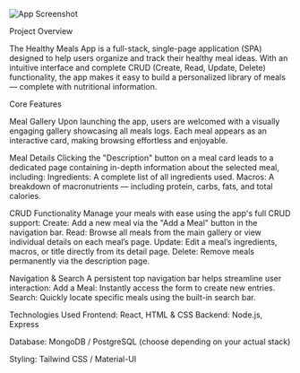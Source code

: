 ![App Screenshot](./assets/Screenshot.png)

Project Overview

The Healthy Meals App is a full-stack, single-page application (SPA) designed to help users organize and track their healthy meal ideas.
With an intuitive interface and complete CRUD (Create, Read, Update, Delete) functionality, the app makes it easy to build a personalized library of meals — complete with nutritional information.

Core Features

Meal Gallery
Upon launching the app, users are welcomed with a visually engaging gallery showcasing all meals logs.
Each meal appears as an interactive card, making browsing effortless and enjoyable.

Meal Details
Clicking the "Description" button on a meal card leads to a dedicated page containing in-depth information about the selected meal, including:
Ingredients: A complete list of all ingredients used.
Macros: A breakdown of macronutrients — including protein, carbs, fats, and total calories.

CRUD Functionality
Manage your meals with ease using the app's full CRUD support:
Create: Add a new meal via the "Add a Meal" button in the navigation bar.
Read: Browse all meals from the main gallery or view individual details on each meal’s page.
Update: Edit a meal’s ingredients, macros, or title directly from its detail page.
Delete: Remove meals permanently via the description page.

Navigation & Search
A persistent top navigation bar helps streamline user interaction:
Add a Meal: Instantly access the form to create new entries.
Search: Quickly locate specific meals using the built-in search bar.

Technologies Used
Frontend: React, HTML & CSS
Backend: Node.js, Express

Database: MongoDB / PostgreSQL (choose depending on your actual stack)

Styling: Tailwind CSS / Material-UI
